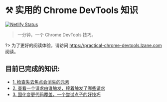 # ⚒️ 实用的 Chrome DevTools 知识

[![Netlify Status](https://api.netlify.com/api/v1/badges/60c6da58-c569-4610-917f-dc9bb0adbf2f/deploy-status)](https://app.netlify.com/sites/friendly-dubinsky-167f6d/deploys)

> 一分钟，一个 Chrome DevTools 技巧。

?> 为了更好的阅读体验，请访问 https://practical-chrome-devtools.lzane.com 阅读。

## 目前已完成的知识:
- [1. 检查失去焦点会消失的元素](/1_inspect_elements_hide_on_blur)
- [2. 查看一个请求由谁触发，接着触发了哪些请求](/2_view_initiators_and_dependencies)
- [3. 固化变更代码覆盖，一个尝试点子的好技巧](/3_local_overrides)




